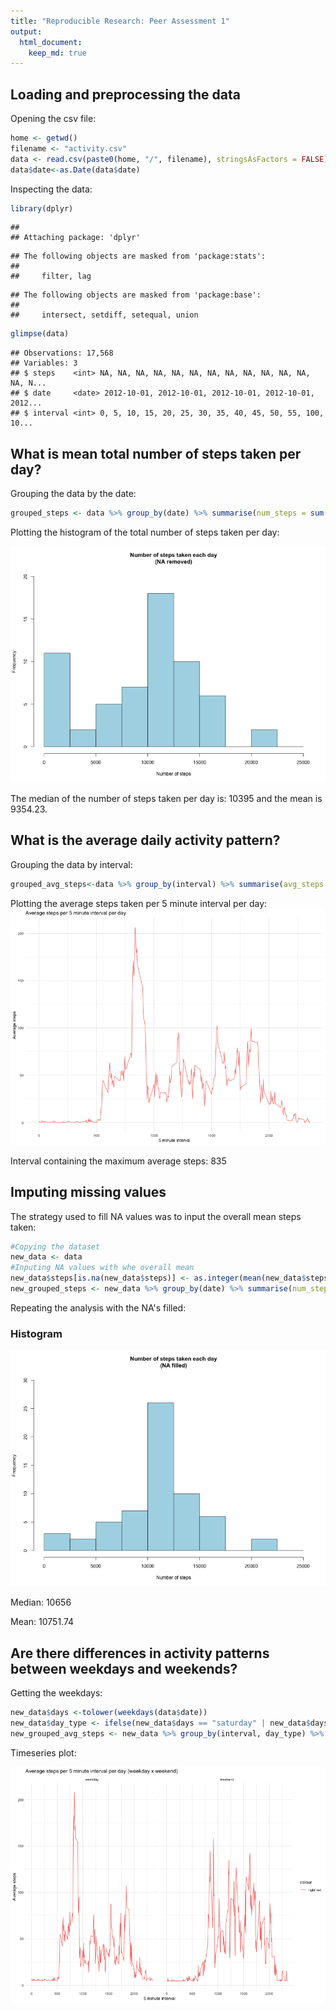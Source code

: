 ```yaml
---
title: "Reproducible Research: Peer Assessment 1"
output: 
  html_document:
    keep_md: true
---
```



## Loading and preprocessing the data

Opening the csv file:

```r
home <- getwd()
filename <- "activity.csv"
data <- read.csv(paste0(home, "/", filename), stringsAsFactors = FALSE)
data$date<-as.Date(data$date)
```

Inspecting the data:

```r
library(dplyr)
```

```
## 
## Attaching package: 'dplyr'
```

```
## The following objects are masked from 'package:stats':
## 
##     filter, lag
```

```
## The following objects are masked from 'package:base':
## 
##     intersect, setdiff, setequal, union
```

```r
glimpse(data)
```

```
## Observations: 17,568
## Variables: 3
## $ steps    <int> NA, NA, NA, NA, NA, NA, NA, NA, NA, NA, NA, NA, NA, N...
## $ date     <date> 2012-10-01, 2012-10-01, 2012-10-01, 2012-10-01, 2012...
## $ interval <int> 0, 5, 10, 15, 20, 25, 30, 35, 40, 45, 50, 55, 100, 10...
```
## What is mean total number of steps taken per day?

Grouping the data by the date:

```r
grouped_steps <- data %>% group_by(date) %>% summarise(num_steps = sum(steps, na.rm = TRUE))
```

Plotting the histogram of the total number of steps taken per day:

![](figures/hist1_na_removed.png)


The median of the number of steps taken per day is: 10395 and the mean is 9354.23. 

## What is the average daily activity pattern?

Grouping the data by interval:

```r
grouped_avg_steps<-data %>% group_by(interval) %>% summarise(avg_steps = mean(steps,na.rm = TRUE))
```

Plotting the average steps taken per 5 minute interval per day:
![](figures/line1_na_removed.png)


Interval containing the maximum average steps: 835

## Imputing missing values

The strategy used to fill NA values was to input the overall mean steps taken:

```r
#Copying the dataset
new_data <- data
#Inputing NA values with whe overall mean
new_data$steps[is.na(new_data$steps)] <- as.integer(mean(new_data$steps,na.rm=TRUE))
new_grouped_steps <- new_data %>% group_by(date) %>% summarise(num_steps = sum(steps, na.rm = TRUE))
```

Repeating the analysis with the NA's filled:

### Histogram
![](figures/hist2_na_filled.png)

Median: 10656

Mean: 10751.74



## Are there differences in activity patterns between weekdays and weekends?

Getting the weekdays:

```r
new_data$days <-tolower(weekdays(data$date))
new_data$day_type <- ifelse(new_data$days == "saturday" | new_data$days == "sunday","weekend","weekday")
new_grouped_avg_steps <- new_data %>% group_by(interval, day_type) %>% summarise(avg_steps = mean(steps,na.rm = TRUE))
```

Timeseries plot:

![](figures/line2_na_filled.png)
